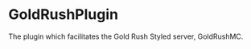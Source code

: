 GoldRushPlugin
==============

The plugin which facilitates the Gold Rush Styled server, GoldRushMC.
